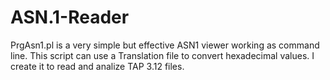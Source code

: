 # ASN.1-Reader
PrgAsn1.pl is a very simple but effective ASN1 viewer working as command line.  This script can use a Translation file to convert hexadecimal values. I create it to read and analize TAP 3.12 files.
